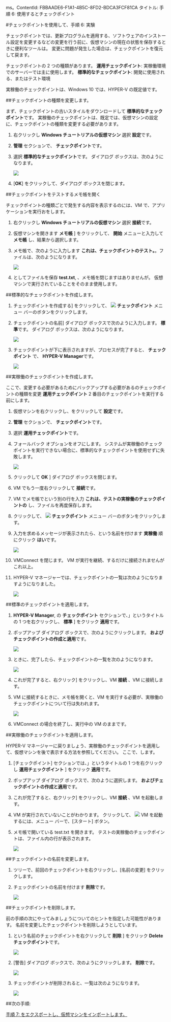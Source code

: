 ms。ContentId: FBBAADE6-F1A1-4B5C-8FD2-BDCA3FCF81CA
タイトル: 手順 6: 使用するとチェックポイント

#チェックポイントを使用して、手順 6: 実験

チェックポイントでは、更新プログラムを適用する、ソフトウェアのインストール設定を変更するなどの変更を行う前に、仮想マシンの現在の状態を保存するときに便利なツールは。
変更に問題が発生した場合は、チェックポイントを復元して戻ます。



チェックポイントの 2 つの種類があります。
**運用チェックポイント**: 実稼働環境でのサーバーでは主に使用します。
**標準的なチェックポイント**: 開発に使用される、またはテスト環境


実稼働のチェックポイントは、Windows 10 では、HYPER-V の既定値です。


##チェックポイントの種類を変更します。

まず、チェックポイントの古いスタイルをダウンロードして **標準的なチェックポイント**です。
実稼働のチェックポイントは、既定では、仮想マシンの設定に、チェックポイントの種類を変更する必要があります。

1. 右クリックし **Windows チュートリアルの仮想マシン** 選択 **設定**です。
2.  **管理** セクションで、 **チェックポイント**です。
3. 選択 **標準的なチェックポイント**です。
    ダイアログ ボックスは、次のようになります。
    
    ![](media/standard1.png)
4.  [**OK**] をクリックして、ダイアログ ボックスを閉じます。

##チェックポイントをテストするメモ帳を開く

チェックポイントの種類ごとで発生する内容を表示するのには、VM で、アプリケーションを実行おをします。

1. 右クリックし **Windows チュートリアルの仮想マシン** 選択 **接続**です。
2. 仮想マシンを開きます **メモ帳** ] をクリックして、 **開始** メニューと入力して **メモ帳** し、結果から選択します。
    
3. メモ帳で、次のように入力します **これは、チェックポイントのテスト。**。ファイルは、次のようになります。
    
    ![](media/standard_notepad.png)
4. としてファイルを保存 **test.txt**, 、メモ帳を閉じますはありませんが。
    仮想マシンで実行されていることをそのまま使用します。

##標準的なチェックポイントを作成します。

1. チェックポイントを作成する] をクリックして、 ![](media/checkpoint_button.png) **チェックポイント** メニュー バーのボタンをクリックします。
    
2. チェックポイントの名前] ダイアログ ボックスで次のように入力します。 **標準**です。
    ダイアログ ボックスは、次のようになります。
    
    ![](media/save_standard.png)
    
3. チェックポイントが下に表示されますが、プロセスが完了すると、 **チェックポイント** で、 **HYPER-V Manager**です。
    
    ![](media/standard_complete.png)
    

##実稼働のチェックポイントを作成します。

ここで、変更する必要があるためにバックアップする必要があるのチェックポイントの種類を変更 **運用チェックポイント** 2 番目のチェックポイントを実行する前にします。

1.  仮想マシンを右クリックし、をクリックして **設定**です。
2.   **管理** セクションで、 **チェックポイント**です。
3.  選択 **運用チェックポイント**です。
4.  フォールバック オプションをオフにします。
    システムが実稼働のチェックポイントを実行できない場合に、標準的なチェックポイントを使用せずに失敗します。
    
    ![](media/production.png)
5.  クリックして **OK** ] ダイアログ ボックスを閉じます。
6.  VM でもう一度右クリックして **接続**です。
7.  VM でメモ帳でという別の行を入力 **これは、テストの実稼働のチェックポイントの** し、ファイルを再度保存します。
8.  クリックして、 ![](media/checkpoint_button.png) **チェックポイント** メニュー バーのボタンをクリックします。
9.  入力を求めるメッセージが表示されたら、という名前を付けます **実稼働** 順にクリック **はい**です。
    
    ![](media/production_CheckpointName.png)
    
10. VMConnect を閉じます。
    VM が実行を継続、するだけに接続されませんがこれ以上。
11. HYPER-V マネージャーでは、チェックポイントの一覧は次のようになりますようになりました。
    
    ![](media/production_complete.png)



##標準のチェックポイントを適用します。

1.   **HYPER-V Manager**, の **チェックポイント** セクションで、」というタイトルの 1 つを右クリックし、 **標準** ] をクリック **適用**です。
2.  ポップアップ ダイアログ ボックスで、次のようにクリックします。 **およびチェックポイントの作成と適用**です。
    

    ![](media/apply_standard.png)
34. ときに、完了したら、チェックポイントの一覧を次のようになります。
    
    ![](media/standard_applied.png)
4. これが完了すると、右クリック] をクリックし、VM **接続** 、VM に接続します。
    
5. VM に接続するときに、メモ帳を開くと、VM を実行する必要が、実稼働のチェックポイントについて行は失われます。
    
    ![](media/standard_applied_notepad.png)
6. VMConnect の場合を終了し、実行中の VM のままです。


##実稼働のチェックポイントを適用します。

HYPER-V マネージャーに戻りましょう、実稼働のチェックポイントを適用して、仮想マシンを後で表示する方法を参照してください。 ここで、します。

1.  [チェックポイント] セクションでは、」というタイトルの 1 つを右クリックし **運用チェックポイント** ] をクリック **適用**です。
2.  ポップアップ ダイアログ ボックスで、次のように選択します。 **およびチェックポイントの作成と適用**です。
    
3. これが完了すると、右クリック] をクリックし、VM **接続** 、VM を起動します。
    
4. VM が実行されていないことがわかります。
    クリックして、 ![](media/start.png) VM を起動するには、メニュー バーで、[スタート] ボタン。
5. メモ帳で開いている test.txt を開きます。
    テストの実稼働のチェックポイントは、ファイル内の行が表示されます。
    
    ![](media/production_notepad.png)


##チェックポイントの名前を変更します。

1. ツリーで、前回のチェックポイントを右クリックし、[名前の変更] をクリックします。
2. チェックポイントの名前を付けます **削除**です。
    
    ![](media/delete_me.png)

##チェックポイントを削除します。

前の手順の次にやってみましょうについてのヒントを指定した可能性があります。
名前を変更したチェックポイントを削除しようとしています。

1. という名前のチェックポイントを右クリックして **削除** ] をクリック **Delete チェックポイント**です。
    

    ![](media/delete_checkpoint.png)
2. [警告] ダイアログ ボックスで、次のようにクリックします。 **削除**です。
    

    ![](media/delete_warn.png)
3. チェックポイントが削除されると、一覧は次のようになります。
    
    ![](media/after_delete.png)


##次の手順:

[手順 7: をエクスポートし、仮想マシンをインポートします。](walkthrough_export_import.md)






